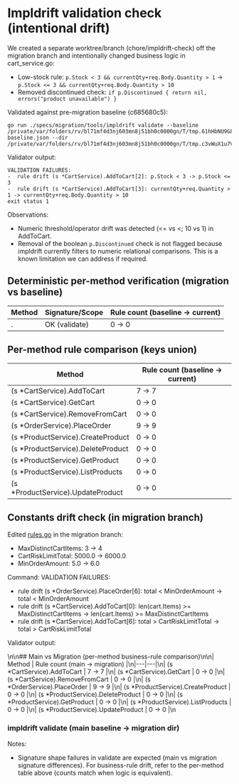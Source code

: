 # Impldrift validation check (intentional drift)

We created a separate worktree/branch (chore/impldrift-check) off the migration branch and intentionally changed business logic in cart_service.go:
- Low-stock rule: `p.Stock < 3 && currentQty+req.Body.Quantity > 1` -> `p.Stock <= 3 && currentQty+req.Body.Quantity > 10`
- Removed discontinued check: `if p.Discontinued { return nil, errors("product unavailable") }`

Validated against pre-migration baseline (c685680c5):

```
go run ./specs/migration/tools/impldrift validate --baseline /private/var/folders/rv/bl71mf4d3nj603mn8j51bh0c0000gn/T/tmp.61hHbNU9G8-baseline.json --dir /private/var/folders/rv/bl71mf4d3nj603mn8j51bh0c0000gn/T/tmp.c3vWuX1u7V
```

Validator output:
```
VALIDATION FAILURES:
-  rule drift (s *CartService).AddToCart[2]: p.Stock < 3 -> p.Stock <= 3
-  rule drift (s *CartService).AddToCart[3]: currentQty+req.Quantity > 1 -> currentQty+req.Body.Quantity > 10
exit status 1
```

Observations:
- Numeric threshold/operator drift was detected (<= vs <; 10 vs 1) in AddToCart.
- Removal of the boolean `p.Discontinued` check is not flagged because impldrift currently filters to numeric relational comparisons. This is a known limitation we can address if required.


## Deterministic per-method verification (migration vs baseline)

| Method | Signature/Scope | Rule count (baseline -> current) |
|---|---|---|
| . | OK (validate) | 0 -> 0 |


## Per-method rule comparison (keys union)

| Method | Rule count (baseline -> current) |
|---|---|
| (s *CartService).AddToCart | 7 -> 7 |
| (s *CartService).GetCart | 0 -> 0 |
| (s *CartService).RemoveFromCart | 0 -> 0 |
| (s *OrderService).PlaceOrder | 9 -> 9 |
| (s *ProductService).CreateProduct | 0 -> 0 |
| (s *ProductService).DeleteProduct | 0 -> 0 |
| (s *ProductService).GetProduct | 0 -> 0 |
| (s *ProductService).ListProducts | 0 -> 0 |
| (s *ProductService).UpdateProduct | 0 -> 0 |

## Constants drift check (in migration branch)

Edited [rules.go](internal/services/rules.go) in the migration branch:
- MaxDistinctCartItems: 3 -> 4
- CartRiskLimitTotal: 5000.0 -> 6000.0
- MinOrderAmount: 5.0 -> 6.0

Command:
VALIDATION FAILURES:
-  rule drift (s *OrderService).PlaceOrder[6]: total < MinOrderAmount -> total < MinOrderAmount
-  rule drift (s *CartService).AddToCart[0]: len(cart.Items) >= MaxDistinctCartItems -> len(cart.Items) >= MaxDistinctCartItems
-  rule drift (s *CartService).AddToCart[6]: total > CartRiskLimitTotal -> total > CartRiskLimitTotal

Validator output:


\n\n## Main vs Migration (per-method business-rule comparison)\n\n| Method | Rule count (main -> migration) |\n|---|---|\n| (s *CartService).AddToCart | 7 -> 7 |\n| (s *CartService).GetCart | 0 -> 0 |\n| (s *CartService).RemoveFromCart | 0 -> 0 |\n| (s *OrderService).PlaceOrder | 9 -> 9 |\n| (s *ProductService).CreateProduct | 0 -> 0 |\n| (s *ProductService).DeleteProduct | 0 -> 0 |\n| (s *ProductService).GetProduct | 0 -> 0 |\n| (s *ProductService).ListProducts | 0 -> 0 |\n| (s *ProductService).UpdateProduct | 0 -> 0 |\n

### impldrift validate (main baseline -> migration dir)


Notes:
- Signature shape failures in validate are expected (main vs migration signature differences). For business-rule drift, refer to the per-method table above (counts match when logic is equivalent).
